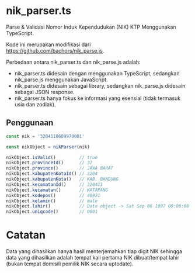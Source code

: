 # nik_parser.ts

Parse & Validasi Nomor Induk Kependudukan (NIK) KTP Menggunakan TypeScript.

Kode ini merupakan modifikasi dari https://github.com/bachors/nik_parse.js.

Perbedaan antara nik_parser.ts dan nik_parse.js adalah:
- nik_parser.ts didesain dengan menggunakan TypeScript, sedangkan nik_parse.js menggunakan JavaScript.
- nik_parser.ts didesain sebagai library, sedangkan nik_parse.js didesain sebagai JSON response.
- nik_parser.ts hanya fokus ke informasi yang esensial (tidak termasuk usia dan zodiak).

## Penggunaan

```ts
const nik = '3204110609970001'

const nikObject = nikParser(nik)

nikObject.isValid()         // true
nikObject.provinceId()      // 32
nikObject.province()        // JAWA BARAT
nikObject.kabupatenKotaId() // 3204
nikObject.kabupatenKota()   // KAB. BANDUNG
nikObject.kecamatanId()     // 320411
nikObject.kecamatan()       // KATAPANG
nikObject.kodepos()         // 40921
nikObject.kelamin()         // male
nikObject.lahir()           // Date object -> Sat Sep 06 1997 00:00:00 GMT+0700 (Western Indonesia Time)
nikObject.uniqcode()        // 0001
```

# Catatan
Data yang dihasilkan hanya hasil menterjemahkan tiap digit NIK sehingga data yang dihasilkan adalah
tempat kali pertama NIK dibuat/tempat lahir (bukan tempat domisili pemilik NIK secara uptodate).
